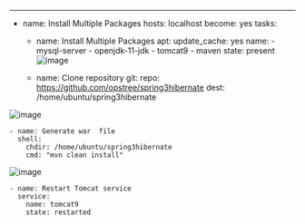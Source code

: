 ---
- name: Install Multiple Packages
  hosts: localhost
  become: yes
  tasks:
     
    - name: Install Multiple Packages
      apt:
        update_cache: yes
        name:
          - mysql-server
          - openjdk-11-jdk
          - tomcat9
          - maven
        state: present
![image](https://github.com/vikram445/ansible/assets/79625874/b89b69c4-1b27-4321-bd80-74e48cc7230f)

    - name: Clone repository
      git:
        repo: https://github.com/opstree/spring3hibernate
        dest: /home/ubuntu/spring3hibernate

![image](https://github.com/vikram445/ansible/assets/79625874/881f75cf-ac01-4050-ae63-a7d7f87e629f)

       
    - name: Generate war  file
      shell: 
        chdir: /home/ubuntu/spring3hibernate
        cmd: "mvn clean install"

![image](https://github.com/vikram445/ansible/assets/79625874/3c2e1b6e-9f4c-4ef1-a31c-728f87dd99e7)

        

    - name: Restart Tomcat service
      service:
        name: tomcat9
        state: restarted
